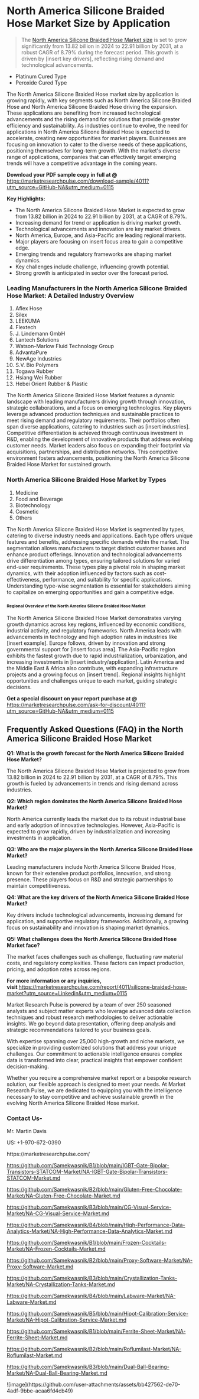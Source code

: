 <h1>North America Silicone Braided Hose Market&nbsp;Size by Application</h1><blockquote><p>The <a href="https://marketresearchpulse.com/download-sample/4011?utm_source=GitHub-NA&amp;utm_medium=0115">North America Silicone Braided Hose Market size</a> is set to grow significantly from 13.82 billion in 2024 to 22.91 billion by 2031, at a robust CAGR of 8.79% during the forecast period. This growth is driven by [insert key drivers], reflecting rising demand and technological advancements.</p></blockquote><ul><li>Platinum Cured Type <li> Peroxide Cured Type</li></ul><p>The North America Silicone Braided Hose market size by application is growing rapidly, with key segments such as North America Silicone Braided Hose and North America Silicone Braided Hose driving the expansion. These applications are benefiting from increased technological advancements and the rising demand for solutions that provide greater efficiency and sustainability. As industries continue to evolve, the need for applications in North America Silicone Braided Hose is expected to accelerate, creating new opportunities for market players. Businesses are focusing on innovation to cater to the diverse needs of these applications, positioning themselves for long-term growth. With the market's diverse range of applications, companies that can effectively target emerging trends will have a competitive advantage in the coming years.</p><p><strong>Download your PDF sample copy in full at @ </strong><a href="https://marketresearchpulse.com/download-sample/4011?utm_source=GitHub-NA&amp;utm_medium=0115">https://marketresearchpulse.com/download-sample/4011?utm_source=GitHub-NA&amp;utm_medium=0115</a></p><p><strong>Key Highlights: </strong></p><ul><li>The North America Silicone Braided Hose Market is expected to grow from 13.82 billion in 2024 to 22.91 billion by 2031, at a CAGR of 8.79%.</li><li>Increasing demand for trend or application is driving market growth.</li><li>Technological advancements and innovation are key market drivers.</li><li>North America, Europe, and Asia-Pacific are leading regional markets.</li><li>Major players are focusing on insert focus area to gain a competitive edge.</li><li>Emerging trends and regulatory frameworks are shaping market dynamics.</li><li>Key challenges include challenge, influencing growth potential.</li><li>Strong growth is anticipated in sector over the forecast period.</li></ul><h3>Leading Manufacturers in the North America Silicone Braided Hose Market: A Detailed Industry Overview</h3><ol><li>Aflex Hose</li><li>Silex</li><li>LEEKUMA</li><li>Flextech</li><li>J. Lindemann GmbH</li><li>Lantech Solutions</li><li>Watson-Marlow Fluid Technology Group</li><li>AdvantaPure</li><li>NewAge Industries</li><li>S.V. Bio Polymers</li><li>Togawa Rubber</li><li>Hsiang Wei Rubber</li><li>Hebei Orient Rubber & Plastic</li></ol><div class="flex max-w-full flex-col flex-grow"><div class="min-h-8 text-message flex w-full flex-col items-end gap-2 whitespace-normal break-words [.text-message+&amp;]:mt-5" dir="auto" data-message-author-role="assistant" data-message-id="fd8432e4-4910-450d-b182-61b7bfb0a01f" data-message-model-slug="gpt-4o"><div class="flex w-full flex-col gap-1 empty:hidden first:pt-[3px]"><div class="markdown prose w-full break-words dark:prose-invert light"><p>The North America Silicone Braided Hose Market features a dynamic landscape with leading manufacturers driving growth through innovation, strategic collaborations, and a focus on emerging technologies. Key players leverage advanced production techniques and sustainable practices to meet rising demand and regulatory requirements. Their portfolios often span diverse applications, catering to industries such as [insert industries]. Competitive differentiation is achieved through continuous investment in R&amp;D, enabling the development of innovative products that address evolving customer needs. Market leaders also focus on expanding their footprint via acquisitions, partnerships, and distribution networks. This competitive environment fosters advancements, positioning the North America Silicone Braided Hose Market for sustained growth.</p></div></div></div></div><h3>North America Silicone Braided Hose Market by Types</h3><ol><li>Medicine <li> Food and Beverage <li> Biotechnology <li> Cosmetic <li> Others</li></ol><div class="flex max-w-full flex-col flex-grow"><div class="min-h-8 text-message flex w-full flex-col items-end gap-2 whitespace-normal break-words [.text-message+&amp;]:mt-5" dir="auto" data-message-author-role="assistant" data-message-id="084470be-0bb7-4664-bddf-5156b4f41249" data-message-model-slug="gpt-4o-mini"><div class="flex w-full flex-col gap-1 empty:hidden first:pt-[3px]"><div class="markdown prose w-full break-words dark:prose-invert light"><p>The North America Silicone Braided Hose Market is segmented by types, catering to diverse industry needs and applications. Each type offers unique features and benefits, addressing specific demands within the market. The segmentation allows manufacturers to target distinct customer bases and enhance product offerings. Innovation and technological advancements drive differentiation among types, ensuring tailored solutions for varied end-user requirements. These types play a pivotal role in shaping market dynamics, with their adoption influenced by factors such as cost-effectiveness, performance, and suitability for specific applications. Understanding type-wise segmentation is essential for stakeholders aiming to capitalize on emerging opportunities and gain a competitive edge.</p></div></div></div></div><h3><span style="font-size: 11px;">Regional Overview of the North America Silicone Braided Hose Market</span></h3><div class="flex max-w-full flex-col flex-grow"><div class="min-h-8 text-message flex w-full flex-col items-end gap-2 whitespace-normal break-words [.text-message+&amp;]:mt-5" dir="auto" data-message-author-role="assistant" data-message-id="e9038762-ce64-4e30-91c9-9bd413514231" data-message-model-slug="gpt-4o-mini"><div class="flex w-full flex-col gap-1 empty:hidden first:pt-[3px]"><div class="markdown prose w-full break-words dark:prose-invert light"><p>The North America Silicone Braided Hose Market demonstrates varying growth dynamics across key regions, influenced by economic conditions, industrial activity, and regulatory frameworks. North America leads with advancements in technology and high adoption rates in industries like [insert example]. Europe follows, driven by innovation and strong governmental support for [insert focus area]. The Asia-Pacific region exhibits the fastest growth due to rapid industrialization, urbanization, and increasing investments in [insert industry/application]. Latin America and the Middle East &amp; Africa also contribute, with expanding infrastructure projects and a growing focus on [insert trend]. Regional insights highlight opportunities and challenges unique to each market, guiding strategic decisions.</p></div></div></div></div><p><strong>Get a special discount on your report purchase at @ </strong><a href="https://marketresearchpulse.com/ask-for-discount/4011?utm_source=GitHub-NA&amp;utm_medium=0115">https://marketresearchpulse.com/ask-for-discount/4011?utm_source=GitHub-NA&amp;utm_medium=0115</a></p><h2>Frequently Asked Questions (FAQ) in the North America Silicone Braided Hose Market</h2><p><strong>Q1: What is the growth forecast for the North America Silicone Braided Hose Market?</strong></p><p>The North America Silicone Braided Hose Market is projected to grow from 13.82 billion in 2024 to 22.91 billion by 2031, at a CAGR of 8.79%. This growth is fueled by advancements in trends and rising demand across industries.</p><p><strong>Q2: Which region dominates the North America Silicone Braided Hose Market?</strong></p><p>North America currently leads the market due to its robust industrial base and early adoption of innovative technologies. However, Asia-Pacific is expected to grow rapidly, driven by industrialization and increasing investments in application.</p><p><strong>Q3: Who are the major players in the North America Silicone Braided Hose Market?</strong></p><p>Leading manufacturers include North America Silicone Braided Hose, known for their extensive product portfolios, innovation, and strong presence. These players focus on R&amp;D and strategic partnerships to maintain competitiveness.</p><p><strong>Q4: What are the key drivers of the North America Silicone Braided Hose Market?</strong></p><p>Key drivers include technological advancements, increasing demand for application, and supportive regulatory frameworks. Additionally, a growing focus on sustainability and innovation is shaping market dynamics.</p><p><strong>Q5: What challenges does the North America Silicone Braided Hose Market face?</strong></p><p>The market faces challenges such as challenge, fluctuating raw material costs, and regulatory complexities. These factors can impact production, pricing, and adoption rates across regions.</p><p><strong>For more information or any inquiries, visit&nbsp;</strong><a href="https://marketresearchpulse.com/report/4011/silicone-braided-hose-market?utm_source=Linkedin&utm_medium=0115">https://marketresearchpulse.com/report/4011/silicone-braided-hose-market?utm_source=Linkedin&utm_medium=0115</a></p><p>Market Research Pulse is powered by a team of over 250 seasoned analysts and subject matter experts who leverage advanced data collection techniques and robust research methodologies to deliver actionable insights. We go beyond data presentation, offering deep analysis and strategic recommendations tailored to your business goals.</p><p>With expertise spanning over 25,000 high-growth and niche markets, we specialize in providing customized solutions that address your unique challenges. Our commitment to actionable intelligence ensures complex data is transformed into clear, practical insights that empower confident decision-making.</p><p>Whether you require a comprehensive market report or a bespoke research solution, our flexible approach is designed to meet your needs. At Market Research Pulse, we are dedicated to equipping you with the intelligence necessary to stay competitive and achieve sustainable growth in the evolving North America Silicone Braided Hose market.</p><h3><strong>Contact Us-</strong></h3><p>Mr. Martin Davis</p><p>US: +1-970-672-0390</p><p>https://marketresearchpulse.com/</p><p><a href="https://github.com/Samekwasnik/B1/blob/main/IGBT-Gate-Bipolar-Transistors-STATCOM-Market/NA-IGBT-Gate-Bipolar-Transistors-STATCOM-Market.md">https://github.com/Samekwasnik/B1/blob/main/IGBT-Gate-Bipolar-Transistors-STATCOM-Market/NA-IGBT-Gate-Bipolar-Transistors-STATCOM-Market.md</a></p><p><a href="https://github.com/Samekwasnik/B2/blob/main/Gluten-Free-Chocolate-Market/NA-Gluten-Free-Chocolate-Market.md">https://github.com/Samekwasnik/B2/blob/main/Gluten-Free-Chocolate-Market/NA-Gluten-Free-Chocolate-Market.md</a></p><p><a href="https://github.com/Samekwasnik/B3/blob/main/CG-Visual-Service-Market/NA-CG-Visual-Service-Market.md">https://github.com/Samekwasnik/B3/blob/main/CG-Visual-Service-Market/NA-CG-Visual-Service-Market.md</a></p><p><a href="https://github.com/Samekwasnik/B4/blob/main/High-Performance-Data-Analytics-Market/NA-High-Performance-Data-Analytics-Market.md">https://github.com/Samekwasnik/B4/blob/main/High-Performance-Data-Analytics-Market/NA-High-Performance-Data-Analytics-Market.md</a></p><p><a href="https://github.com/Samekwasnik/B1/blob/main/Frozen-Cocktails-Market/NA-Frozen-Cocktails-Market.md">https://github.com/Samekwasnik/B1/blob/main/Frozen-Cocktails-Market/NA-Frozen-Cocktails-Market.md</a></p><p><a href="https://github.com/Samekwasnik/B2/blob/main/Proxy-Software-Market/NA-Proxy-Software-Market.md">https://github.com/Samekwasnik/B2/blob/main/Proxy-Software-Market/NA-Proxy-Software-Market.md</a></p><p><a href="https://github.com/Samekwasnik/B3/blob/main/Crystallization-Tanks-Market/NA-Crystallization-Tanks-Market.md">https://github.com/Samekwasnik/B3/blob/main/Crystallization-Tanks-Market/NA-Crystallization-Tanks-Market.md</a></p><p><a href="https://github.com/Samekwasnik/B4/blob/main/Labware-Market/NA-Labware-Market.md">https://github.com/Samekwasnik/B4/blob/main/Labware-Market/NA-Labware-Market.md</a></p><p><a href="https://github.com/Samekwasnik/B5/blob/main/Hipot-Calibration-Service-Market/NA-Hipot-Calibration-Service-Market.md">https://github.com/Samekwasnik/B5/blob/main/Hipot-Calibration-Service-Market/NA-Hipot-Calibration-Service-Market.md</a></p><p><a href="https://github.com/Samekwasnik/B1/blob/main/Ferrite-Sheet-Market/NA-Ferrite-Sheet-Market.md">https://github.com/Samekwasnik/B1/blob/main/Ferrite-Sheet-Market/NA-Ferrite-Sheet-Market.md</a></p><p><a href="https://github.com/Samekwasnik/B2/blob/main/Roflumilast-Market/NA-Roflumilast-Market.md">https://github.com/Samekwasnik/B2/blob/main/Roflumilast-Market/NA-Roflumilast-Market.md</a></p><p><a href="https://github.com/Samekwasnik/B3/blob/main/Dual-Ball-Bearing-Market/NA-Dual-Ball-Bearing-Market.md">https://github.com/Samekwasnik/B3/blob/main/Dual-Ball-Bearing-Market/NA-Dual-Ball-Bearing-Market.md</a></p>
![image](https://github.com/user-attachments/assets/bb427562-de70-4adf-9bbe-acaa6fd4cb49)

